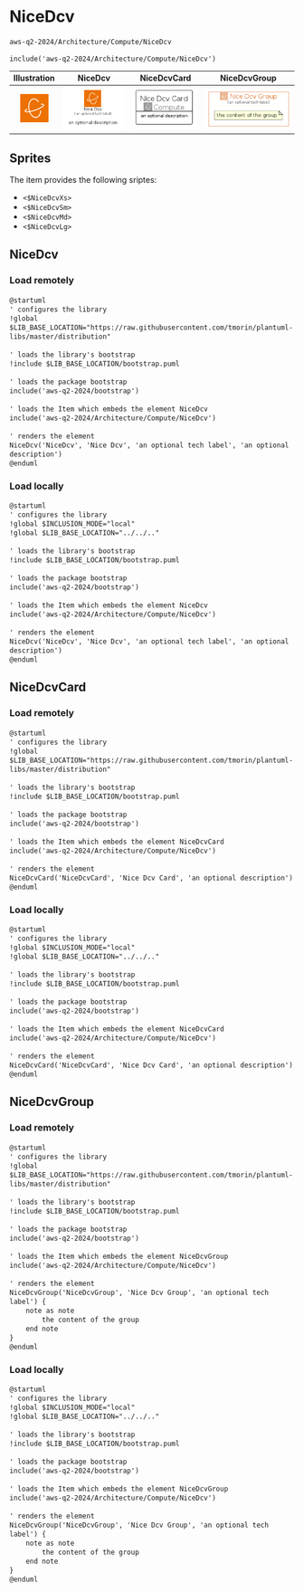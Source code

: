 # NiceDcv


```text
aws-q2-2024/Architecture/Compute/NiceDcv
```

```text
include('aws-q2-2024/Architecture/Compute/NiceDcv')
```



| Illustration | NiceDcv | NiceDcvCard | NiceDcvGroup |
| :---: | :---: | :---: | :---: |
| ![illustration for Illustration](../../../aws-q2-2024/Architecture/Compute/NiceDcv.png) | ![illustration for NiceDcv](../../../aws-q2-2024/Architecture/Compute/NiceDcv.Local.png) | ![illustration for NiceDcvCard](../../../aws-q2-2024/Architecture/Compute/NiceDcvCard.Local.png) | ![illustration for NiceDcvGroup](../../../aws-q2-2024/Architecture/Compute/NiceDcvGroup.Local.png) |



## Sprites
The item provides the following sriptes:

- `<$NiceDcvXs>`
- `<$NiceDcvSm>`
- `<$NiceDcvMd>`
- `<$NiceDcvLg>`





## NiceDcv

### Load remotely
```plantuml
@startuml
' configures the library
!global $LIB_BASE_LOCATION="https://raw.githubusercontent.com/tmorin/plantuml-libs/master/distribution"

' loads the library's bootstrap
!include $LIB_BASE_LOCATION/bootstrap.puml

' loads the package bootstrap
include('aws-q2-2024/bootstrap')

' loads the Item which embeds the element NiceDcv
include('aws-q2-2024/Architecture/Compute/NiceDcv')

' renders the element
NiceDcv('NiceDcv', 'Nice Dcv', 'an optional tech label', 'an optional description')
@enduml
```

### Load locally
```plantuml
@startuml
' configures the library
!global $INCLUSION_MODE="local"
!global $LIB_BASE_LOCATION="../../.."

' loads the library's bootstrap
!include $LIB_BASE_LOCATION/bootstrap.puml

' loads the package bootstrap
include('aws-q2-2024/bootstrap')

' loads the Item which embeds the element NiceDcv
include('aws-q2-2024/Architecture/Compute/NiceDcv')

' renders the element
NiceDcv('NiceDcv', 'Nice Dcv', 'an optional tech label', 'an optional description')
@enduml
```

## NiceDcvCard

### Load remotely
```plantuml
@startuml
' configures the library
!global $LIB_BASE_LOCATION="https://raw.githubusercontent.com/tmorin/plantuml-libs/master/distribution"

' loads the library's bootstrap
!include $LIB_BASE_LOCATION/bootstrap.puml

' loads the package bootstrap
include('aws-q2-2024/bootstrap')

' loads the Item which embeds the element NiceDcvCard
include('aws-q2-2024/Architecture/Compute/NiceDcv')

' renders the element
NiceDcvCard('NiceDcvCard', 'Nice Dcv Card', 'an optional description')
@enduml
```

### Load locally
```plantuml
@startuml
' configures the library
!global $INCLUSION_MODE="local"
!global $LIB_BASE_LOCATION="../../.."

' loads the library's bootstrap
!include $LIB_BASE_LOCATION/bootstrap.puml

' loads the package bootstrap
include('aws-q2-2024/bootstrap')

' loads the Item which embeds the element NiceDcvCard
include('aws-q2-2024/Architecture/Compute/NiceDcv')

' renders the element
NiceDcvCard('NiceDcvCard', 'Nice Dcv Card', 'an optional description')
@enduml
```

## NiceDcvGroup

### Load remotely
```plantuml
@startuml
' configures the library
!global $LIB_BASE_LOCATION="https://raw.githubusercontent.com/tmorin/plantuml-libs/master/distribution"

' loads the library's bootstrap
!include $LIB_BASE_LOCATION/bootstrap.puml

' loads the package bootstrap
include('aws-q2-2024/bootstrap')

' loads the Item which embeds the element NiceDcvGroup
include('aws-q2-2024/Architecture/Compute/NiceDcv')

' renders the element
NiceDcvGroup('NiceDcvGroup', 'Nice Dcv Group', 'an optional tech label') {
    note as note
        the content of the group
    end note
}
@enduml
```

### Load locally
```plantuml
@startuml
' configures the library
!global $INCLUSION_MODE="local"
!global $LIB_BASE_LOCATION="../../.."

' loads the library's bootstrap
!include $LIB_BASE_LOCATION/bootstrap.puml

' loads the package bootstrap
include('aws-q2-2024/bootstrap')

' loads the Item which embeds the element NiceDcvGroup
include('aws-q2-2024/Architecture/Compute/NiceDcv')

' renders the element
NiceDcvGroup('NiceDcvGroup', 'Nice Dcv Group', 'an optional tech label') {
    note as note
        the content of the group
    end note
}
@enduml
```

